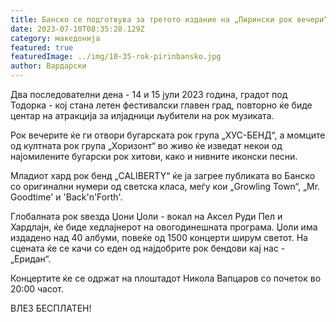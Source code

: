 ```yaml
---
title: Банско се подготвува за третото издание на „Пирински рок вечери“
date: 2023-07-10T08:35:28.129Z
category: македонија
featured: true
featuredImage: ../img/10-35-rok-pirinbansko.jpg
author: Вардарски
---
```

Два последователни дена - 14 и 15 јули 2023 година, градот под Тодорка - кој стана летен фестивалски главен град, повторно ќе биде центар на атракција за илјадници љубители на рок музиката.

Рок вечерите ќе ги отвори бугарската рок група „ХУС-БЕНД“, а момците од култната рок група „Хоризонт“ во живо ќе изведат некои од најомилените бугарски рок хитови, како и нивните иконски песни.

Младиот хард рок бенд „CALIBERTY“ ќе ја загрее публиката во Банско со оригинални нумери од светска класа, меѓу кои „Growling Town“, „Mr. Goodtime' и 'Back'n'Forth'.

Глобалната рок ѕвезда Џони Џоли - вокал на Аксел Руди Пел и Хардлајн, ќе биде хедлајнерот на овогодинешната програма. Џоли има издадено над 40 албуми, повеќе од 1500 концерти ширум светот. На сцената ќе се качи со еден од најдобрите рок бендови кај нас - „Еридан“.

Концертите ќе се одржат на плоштадот Никола Вапцаров со почеток во 20:00 часот.

ВЛЕЗ БЕСПЛАТЕН!